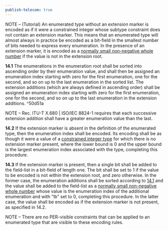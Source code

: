 ```yaml
---
publish-telecom: true
---
```



NOTE – (Tutorial) An enumerated type without an extension marker is encoded as if it were a constrained integer whose subtype constraint does not contain an extension marker. This means that an enumerated type will almost always in practice be encoded as a bit-field in the smallest number of bits needed to express every enumeration. In the presence of an extension marker, it is encoded as a [normally small non-negative whole number](./11.6%20Encoding%20of%20a%20normally%20small%20non-negative%20whole%20number.md) if the value is not in the extension root.

**14.1** The enumerations in the enumeration root shall be sorted into ascending order by their enumeration value, and shall then be assigned an enumeration index starting with zero for the first enumeration, one for the second, and so on up to the last enumeration in the sorted list. The extension additions (which are always defined in ascending order) shall be assigned an enumeration index starting with zero for the first enumeration, one for the second, and so on up to the last enumeration in the extension additions. ^50d51a

NOTE – Rec. ITU-T X.680 | ISO/IEC 8824-1 requires that each successive extension addition shall have a greater enumeration value than the last.

**14.2** If the extension marker is absent in the definition of the enumerated type, then the enumeration index shall be encoded. Its encoding shall be as though it were a value of a [constrained integer type](./11.5%20Encoding%20of%20a%20constrained%20whole%20number.md) for which there is no extension marker present, where the lower bound is 0 and the upper bound is the largest enumeration index associated with the type, completing this procedure.

**14.3** If the extension marker is present, then a single bit shall be added to the field-list in a bit-field of length one. The bit shall be set to 1 if the value to be encoded is not within the extension root, and zero otherwise. In the former case, the enumeration additions shall be sorted according to [14.1](14%20Encoding%20the%20enumerated%20type.md#50d51a) and the value shall be added to the field-list as a [normally small non-negative whole number](./11.6%20Encoding%20of%20a%20normally%20small%20non-negative%20whole%20number.md) whose value is the enumeration index of the additional enumeration and with "lb" set to 0, completing this procedure. In the latter case, the value shall be encoded as if the extension marker is not present, as specified in 14.2.

NOTE – There are no PER-visible constraints that can be applied to an enumerated type that are visible to these encoding rules.
